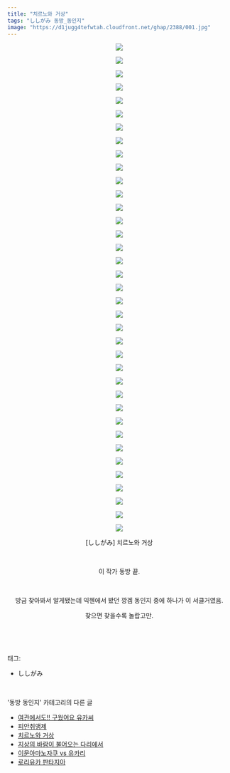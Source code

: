 ```yaml
---
title: "치르노와 거상"
tags: "ししがみ 동방_동인지"
image: "https://d1jugg4tefwtah.cloudfront.net/ghap/2388/001.jpg"
---
```

<div class="article">
<p style="text-align: center; clear: none; float: none;"><img src="{{ site.imgserver11 }}/ghap/2388/001.jpg"/></p>
<p style="text-align: center; clear: none; float: none;"><img src="{{ site.imgserver11 }}/ghap/2388/002.jpg"/></p>
<p style="text-align: center; clear: none; float: none;"><img src="{{ site.imgserver11 }}/ghap/2388/003.jpg"/></p>
<p style="text-align: center; clear: none; float: none;"><img src="{{ site.imgserver11 }}/ghap/2388/004.jpg"/></p>
<p style="text-align: center; clear: none; float: none;"><img src="{{ site.imgserver11 }}/ghap/2388/005.jpg"/></p>
<p style="text-align: center; clear: none; float: none;"><img src="{{ site.imgserver11 }}/ghap/2388/006.jpg"/></p>
<p style="text-align: center; clear: none; float: none;"><img src="{{ site.imgserver11 }}/ghap/2388/007.jpg"/></p>
<p style="text-align: center; clear: none; float: none;"><img src="{{ site.imgserver11 }}/ghap/2388/008.jpg"/></p>
<p style="text-align: center; clear: none; float: none;"><img src="{{ site.imgserver11 }}/ghap/2388/009.jpg"/></p>
<p style="text-align: center; clear: none; float: none;"><img src="{{ site.imgserver11 }}/ghap/2388/010.jpg"/></p>
<p style="text-align: center; clear: none; float: none;"><img src="{{ site.imgserver11 }}/ghap/2388/011.jpg"/></p>
<p style="text-align: center; clear: none; float: none;"><img src="{{ site.imgserver11 }}/ghap/2388/012.jpg"/></p>
<p style="text-align: center; clear: none; float: none;"><img src="{{ site.imgserver11 }}/ghap/2388/013.jpg"/></p>
<p style="text-align: center; clear: none; float: none;"><img src="{{ site.imgserver11 }}/ghap/2388/014.jpg"/></p>
<p style="text-align: center; clear: none; float: none;"><img src="{{ site.imgserver11 }}/ghap/2388/015.jpg"/></p>
<p style="text-align: center; clear: none; float: none;"><img src="{{ site.imgserver11 }}/ghap/2388/016.jpg"/></p>
<p style="text-align: center; clear: none; float: none;"><img src="{{ site.imgserver11 }}/ghap/2388/017.jpg"/></p>
<p style="text-align: center; clear: none; float: none;"><img src="{{ site.imgserver11 }}/ghap/2388/018.jpg"/></p>
<p style="text-align: center; clear: none; float: none;"><img src="{{ site.imgserver11 }}/ghap/2388/019.jpg"/></p>
<p style="text-align: center; clear: none; float: none;"><img src="{{ site.imgserver11 }}/ghap/2388/020.jpg"/></p>
<p style="text-align: center; clear: none; float: none;"><img src="{{ site.imgserver11 }}/ghap/2388/021.jpg"/></p>
<p style="text-align: center; clear: none; float: none;"><img src="{{ site.imgserver11 }}/ghap/2388/022.jpg"/></p>
<p style="text-align: center; clear: none; float: none;"><img src="{{ site.imgserver11 }}/ghap/2388/023.jpg"/></p>
<p style="text-align: center; clear: none; float: none;"><img src="{{ site.imgserver11 }}/ghap/2388/024.jpg"/></p>
<p style="text-align: center; clear: none; float: none;"><img src="{{ site.imgserver11 }}/ghap/2388/025.jpg"/></p>
<p style="text-align: center; clear: none; float: none;"><img src="{{ site.imgserver11 }}/ghap/2388/026.jpg"/></p>
<p style="text-align: center; clear: none; float: none;"><img src="{{ site.imgserver11 }}/ghap/2388/027.jpg"/></p>
<p style="text-align: center; clear: none; float: none;"><img src="{{ site.imgserver11 }}/ghap/2388/028.jpg"/></p>
<p style="text-align: center; clear: none; float: none;"><img src="{{ site.imgserver11 }}/ghap/2388/029.jpg"/></p>
<p style="text-align: center; clear: none; float: none;"><img src="{{ site.imgserver11 }}/ghap/2388/030.jpg"/></p>
<p style="text-align: center; clear: none; float: none;"><img src="{{ site.imgserver11 }}/ghap/2388/031.jpg"/></p>
<p style="text-align: center; clear: none; float: none;"><img src="{{ site.imgserver11 }}/ghap/2388/032.jpg"/></p>
<p style="text-align: center; clear: none; float: none;"><img src="{{ site.imgserver11 }}/ghap/2388/033.jpg"/></p>
<p style="text-align: center; clear: none; float: none;"><img src="{{ site.imgserver11 }}/ghap/2388/034.jpg"/></p>
<p style="text-align: center; clear: none; float: none;"><img src="{{ site.imgserver11 }}/ghap/2388/035.jpg"/></p>
<p style="text-align: center; clear: none; float: none;"><img src="{{ site.imgserver11 }}/ghap/2388/036.jpg"/></p>
<p style="text-align: center; clear: none; float: none;"><img src="{{ site.imgserver11 }}/ghap/2388/037.jpg"/></p>
<p style="text-align: center; clear: none; float: none;">[ししがみ] 치르노와 거상</p>
<p style="text-align: center; clear: none; float: none;"><br/></p>
<p style="text-align: center; clear: none; float: none;">이 작가 동방 끝.</p>
<p style="text-align: center; clear: none; float: none;"><br/></p>
<p style="text-align: center; clear: none; float: none;">방금 찾아봐서 알게됐는데 익헨에서 봤던 깡겜 동인지 중에 하나가 이 서클거였음.</p>
<p style="text-align: center; clear: none; float: none;">찾으면 찾을수록 놀랍고만.</p>
<p><br/></p>
</div><br/>
<div class="tagTrail">
<p>태그: </p>
<ul>
<li>ししがみ</li>
</ul>
</div><br/>
<div class="another">
<p>'동방 동인지' 카테고리의 다른 글</p>
<ul>
<li><a href="/ghap_2390">여관에서도!! 구웠어요 유카씨</a></li>
<li><a href="/ghap_2389">피안취앵제</a></li>
<li><a href="/ghap_2388">치르노와 거상</a></li>
<li><a href="/ghap_2386">지상의 바람이 불어오는 다리에서</a></li>
<li><a href="/ghap_2385">이문아마노자쿠 vs 유카리</a></li>
<li><a href="/ghap_2384">로리유카 판타지아</a></li>
</ul>
</div><br/>
<div class="cb_module cb_fluid">
<div class="cb_wrt cb_profile">
</div><!-- commentList close -->
</div><br/>
